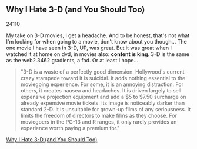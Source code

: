 <article><h2>Why I Hate 3-D (and You Should Too)</h2><time><span class="day">2</span><span class="month">4</span><span class="year">110</span></time><p>My take on 3-D movies, I get a headache. And to be honest, that's not what I'm looking for when going to a movie, don't know about you though... The one movie I have seen in 3-D, UP, was great. But it was great when I watched it at home on dvd, in movies also: <strong>content is king</strong>. 3-D is the same as the web2.3462 gradients, a fad. Or at least I hope...</p><blockquote cite="Roger Ebert"><p>"3-D is a waste of a perfectly good dimension. Hollywood's current crazy stampede toward it is suicidal. It adds nothing essential to the moviegoing experience. For some, it is an annoying distraction. For others, it creates nausea and headaches. It is driven largely to sell expensive projection equipment and add a $5 to $7.50 surcharge on already expensive movie tickets. Its image is noticeably darker than standard 2-D. It is unsuitable for grown-up films of any seriousness. It limits the freedom of directors to make films as they choose. For moviegoers in the PG-13 and R ranges, it only rarely provides an experience worth paying a premium for."</p></blockquote><p><a href="http://www.newsweek.com/id/237110/output/print">Why I Hate 3-D (and You Should Too)</a></p></article>